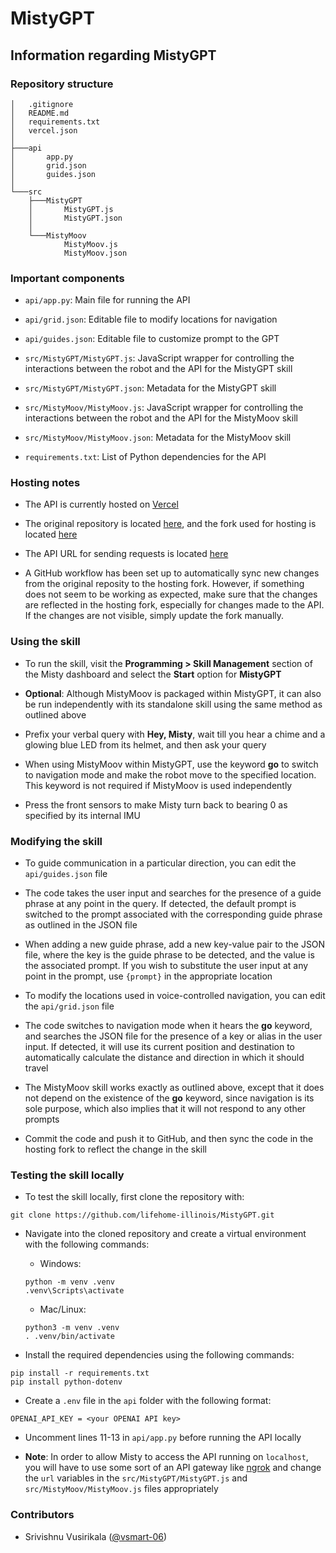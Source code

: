 # MistyGPT

## Information regarding MistyGPT

### Repository structure

```
│   .gitignore
│   README.md
│   requirements.txt
│   vercel.json
│
├───api
│       app.py
│       grid.json
│       guides.json
│
└───src
    ├───MistyGPT
    │       MistyGPT.js
    │       MistyGPT.json
    │
    └───MistyMoov
            MistyMoov.js
            MistyMoov.json
```

### Important components

- `api/app.py`: Main file for running the API

- `api/grid.json`: Editable file to modify locations for navigation

- `api/guides.json`: Editable file to customize prompt to the GPT

- `src/MistyGPT/MistyGPT.js`: JavaScript wrapper for controlling the interactions between the robot and the API for the MistyGPT skill

- `src/MistyGPT/MistyGPT.json`: Metadata for the MistyGPT skill

- `src/MistyMoov/MistyMoov.js`: JavaScript wrapper for controlling the interactions between the robot and the API for the MistyMoov skill

- `src/MistyMoov/MistyMoov.json`: Metadata for the MistyMoov skill

- `requirements.txt`: List of Python dependencies for the API

### Hosting notes

- The API is currently hosted on [Vercel](https://vercel.com/life-homes-projects/misty-gpt)

- The original repository is located [here](https://github.com/lifehome-illinois/MistyGPT), and the fork used for hosting is located [here](https://github.com/LIFE-Home/MistyGPT)

- The API URL for sending requests is located [here](https://misty-gpt-zeta.vercel.app)

- A GitHub workflow has been set up to automatically sync new changes from the original reposity to the hosting fork. However, if something does not seem to be working as expected, make sure that the changes are reflected in the hosting fork, especially for changes made to the API. If the changes are not visible, simply update the fork manually.

### Using the skill

- To run the skill, visit the **Programming > Skill Management** section of the Misty dashboard and select the **Start** option for **MistyGPT**

- **Optional**: Although MistyMoov is packaged within MistyGPT, it can also be run independently with its standalone skill using the same method as outlined above

- Prefix your verbal query with **Hey, Misty**, wait till you hear a chime and a glowing blue LED from its helmet, and then ask your query

- When using MistyMoov within MistyGPT, use the keyword **go** to switch to navigation mode and make the robot move to the specified location. This keyword is not required if MistyMoov is used independently

- Press the front sensors to make Misty turn back to bearing 0 as specified by its internal IMU

### Modifying the skill

- To guide communication in a particular direction, you can edit the `api/guides.json` file

- The code takes the user input and searches for the presence of a guide phrase at any point in the query. If detected, the default prompt is switched to the prompt associated with the corresponding guide phrase as outlined in the JSON file

- When adding a new guide phrase, add a new key-value pair to the JSON file, where the key is the guide phrase to be detected, and the value is the associated prompt. If you wish to substitute the user input at any point in the prompt, use `{prompt}` in the appropriate location

- To modify the locations used in voice-controlled navigation, you can edit the `api/grid.json` file

- The code switches to navigation mode when it hears the **go** keyword, and searches the JSON file for the presence of a key or alias in the user input. If detected, it will use its current position and destination to automatically calculate the distance and direction in which it should travel

- The MistyMoov skill works exactly as outlined above, except that it does not depend on the existence of the **go** keyword, since navigation is its sole purpose, which also implies that it will not respond to any other prompts

- Commit the code and push it to GitHub, and then sync the code in the hosting fork to reflect the change in the skill

### Testing the skill locally

- To test the skill locally, first clone the repository with:

```console
git clone https://github.com/lifehome-illinois/MistyGPT.git
```

- Navigate into the cloned repository and create a virtual environment with the following commands:

    - Windows:
    ```
    python -m venv .venv
    .venv\Scripts\activate
    ```

    - Mac/Linux:
    ```console
    python3 -m venv .venv
    . .venv/bin/activate
    ```

- Install the required dependencies using the following commands:

```console
pip install -r requirements.txt
pip install python-dotenv
```

- Create a `.env` file in the `api` folder with the following format:

```console
OPENAI_API_KEY = <your OPENAI API key>
```

- Uncomment lines 11-13 in `api/app.py` before running the API locally

- **Note**: In order to allow Misty to access the API running on `localhost`, you will have to use some sort of an API gateway like [ngrok](https://ngrok.com/) and change the `url` variables in the `src/MistyGPT/MistyGPT.js` and `src/MistyMoov/MistyMoov.js` files appropriately

### Contributors

- Srivishnu Vusirikala ([@vsmart-06](https://github.com/vsmart-06))